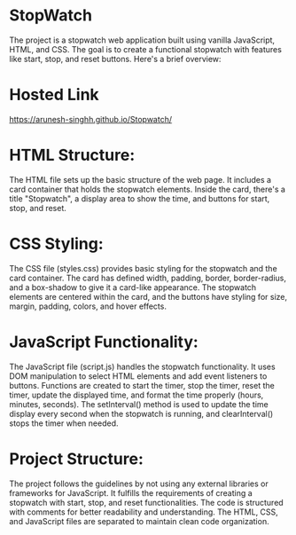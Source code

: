 # StopWatch
The project is a stopwatch web application built using vanilla JavaScript, HTML, and CSS. The goal is to create a functional stopwatch with features like start, stop, and reset buttons. Here's a brief overview:

# Hosted Link
https://arunesh-singhh.github.io/Stopwatch/

# HTML Structure:     
The HTML file sets up the basic structure of the web page. It includes a card container that holds the stopwatch elements.
Inside the card, there's a title "Stopwatch", a display area to show the time, and buttons for start, stop, and reset.
     
# CSS Styling:     
The CSS file (styles.css) provides basic styling for the stopwatch and the card container.
The card has defined width, padding, border, border-radius, and a box-shadow to give it a card-like appearance.
The stopwatch elements are centered within the card, and the buttons have styling for size, margin, padding, colors, and hover effects.
    
# JavaScript Functionality:     
The JavaScript file (script.js) handles the stopwatch functionality.
It uses DOM manipulation to select HTML elements and add event listeners to buttons.
Functions are created to start the timer, stop the timer, reset the timer, update the displayed time, and format the time properly (hours, minutes, seconds).
The setInterval() method is used to update the time display every second when the stopwatch is running, and clearInterval() stops the timer when needed.
    
# Project Structure:    
The project follows the guidelines by not using any external libraries or frameworks for JavaScript.
It fulfills the requirements of creating a stopwatch with start, stop, and reset functionalities.
The code is structured with comments for better readability and understanding.
The HTML, CSS, and JavaScript files are separated to maintain clean code organization.
